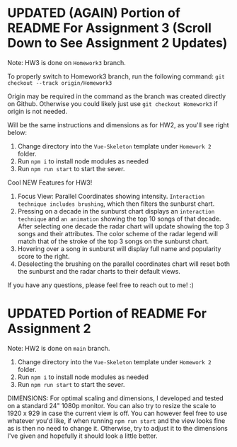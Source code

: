 # UPDATED (AGAIN) Portion of README For Assignment 3 (Scroll Down to See Assignment 2 Updates)
Note: HW3 is done on `Homework3` branch.

To properly switch to Homework3 branch, run the following command:
`git checkout --track origin/Homework3`

Origin may be required in the command as the branch was created directly on Github. Otherwise you could likely just use `git checkout Homework3` if origin is not needed.

Will be the same instructions and dimensions as for HW2, as you'll see right below:
1. Change directory into the `Vue-Skeleton` template under `Homework 2` folder.
2. Run `npm i` to install node modules as needed
3. Run `npm run start` to start the sever.

Cool NEW Features for HW3!
1. Focus View: Parallel Coordinates showing intensity. `Interaction technique includes brushing`, which then filters the sunburst chart.
2. Pressing on a decade in the sunburst chart displays an `interaction technique` and `an animation` showing the top 10 songs of that decade. After selecting one decade the radar chart will update showing the top 3 songs and their attributes. The color scheme of the radar legend will match that of the stroke of the top 3 songs on the sunburst chart.
4. Hovering over a song in sunburst will display full name and popularity score to the right.
3. Deselecting the brushing on the parallel coordinates chart will reset both the sunburst and the radar charts to their default views.

If you have any questions, please feel free to reach out to me! :)

# UPDATED Portion of README For Assignment 2
Note: HW2 is done on `main` branch.

1. Change directory into the `Vue-Skeleton` template under `Homework 2` folder.
2. Run `npm i` to install node modules as needed
3. Run `npm run start` to start the sever.

DIMENSIONS: For optimal scaling and dimensions, I developed and tested on a standard 24" 1080p monitor. You can also try to resize the scale to 1920 x 929 in case the current view is off. You can however feel free to use whatever you'd like, if when running `npm run start` and the view looks fine as is then no need to change it. Otherwise, try to adjust it to the dimensions I've given and hopefully it should look a little better.
